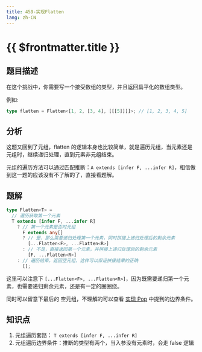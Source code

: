 ```yaml
---
title: 459-实现Flatten
lang: zh-CN
---
```


# {{ $frontmatter.title }}

## 题目描述

在这个挑战中，你需要写一个接受数组的类型，并且返回扁平化的数组类型。

例如:

```ts
type flatten = Flatten<[1, 2, [3, 4], [[[5]]]]>; // [1, 2, 3, 4, 5]
```

## 分析

这题又回到了元组，flatten 的逻辑本身也比较简单，就是遍历元组，当元素还是元组时，继续递归处理，直到元素非元组结束。

元组的遍历方法可以通过匹配推断：`A extends [infer F, ...infer R]`，相信做到这一题的应该没有不了解的了，直接看题解。

## 题解

```ts
type Flatten<T> =
  // 遍历获取第一个元素
  T extends [infer F, ...infer R]
    ? // 第一个元素是否时元组
      F extends any[]
      ? // 是，那么需要递归处理第一个元素，同时拼接上递归处理后的剩余元素
        [...Flatten<F>, ...Flatten<R>]
      : // 不是，直接返回第一个元素，并拼接上递归处理后的剩余元素
        [F, ...Flatten<R>]
    : // 遍历结束，返回空元组，这样可以保证拼接结果的正确
      [];
```

这里可以注意下 `[...Flatten<F>, ...Flatten<R>]`，因为既需要递归第一个元素，也需要递归剩余元素，还是有一定的圈圈绕。

同时可以留意下最后的 空元组，不理解的可以查看 [实现 Pop](/medium/16-实现Pop.md) 中提到的边界条件。

## 知识点

1. 元组遍历套路： `T extends [infer F, ...infer R]`
2. 元组遍历边界条件：推断的类型有两个，当入参没有元素时，会走 false 逻辑
